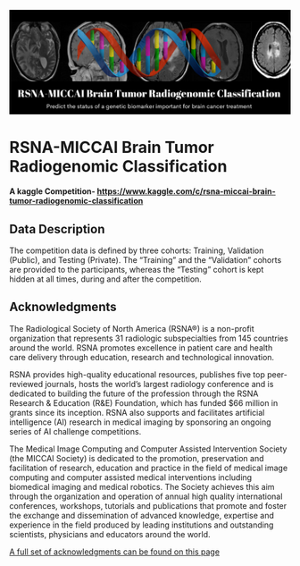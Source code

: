 ![RSNA-MICCAI Brain Tumor Radiogenomic Classification](https://github.com/Rahulraj31/RSNA-MICCAI_Brain_Tumor_Radiogenomic_Classification/blob/main/RSNA-MICCAI%20Brain%20Tumor%20Radiogenomic%20Classification.jpg)



 # RSNA-MICCAI Brain Tumor Radiogenomic Classification
 
 **A kaggle Competition- https://www.kaggle.com/c/rsna-miccai-brain-tumor-radiogenomic-classification**


## Data Description
The competition data is defined by three cohorts: Training, Validation (Public), and Testing (Private). The “Training” and the “Validation” cohorts are provided to the participants, whereas the “Testing” cohort is kept hidden at all times, during and after the competition.

## Acknowledgments
The Radiological Society of North America (RSNA®) is a non-profit organization that represents 31 radiologic subspecialties from 145 countries around the world. RSNA promotes excellence in patient care and health care delivery through education, research and technological innovation.

RSNA provides high-quality educational resources, publishes five top peer-reviewed journals, hosts the world’s largest radiology conference and is dedicated to building the future of the profession through the RSNA Research & Education (R&E) Foundation, which has funded $66 million in grants since its inception. RSNA also supports and facilitates artificial intelligence (AI) research in medical imaging by sponsoring an ongoing series of AI challenge competitions.

The Medical Image Computing and Computer Assisted Intervention Society (the MICCAI Society) is dedicated to the promotion, preservation and facilitation of research, education and practice in the field of medical image computing and computer assisted medical interventions including biomedical imaging and medical robotics. The Society achieves this aim through the organization and operation of annual high quality international conferences, workshops, tutorials and publications that promote and foster the exchange and dissemination of advanced knowledge, expertise and experience in the field produced by leading institutions and outstanding scientists, physicians and educators around the world.

[A full set of acknowledgments can be found on this page](https://www.kaggle.com/c/rsna-miccai-brain-tumor-radiogenomic-classification/overview/acknowledgments)
